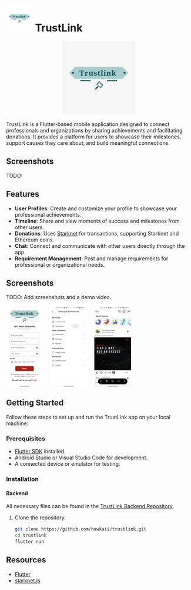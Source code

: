 # ![app icon](./.github/readme-images/logo_small.png) TrustLink

<div align="center">
  <img src="./.github/readme-images/logo.png" alt="app icon" width="200">
</div>

TrustLink is a Flutter-based mobile application designed to connect professionals and organizations by sharing achievements and facilitating donations. It provides a platform for users to showcase their milestones, support causes they care about, and build meaningful connections.

## Screenshots
TODO:
## Features

- **User Profiles**: Create and customize your profile to showcase your professional achievements.
- **Timeline**: Share and view moments of success and milestones from other users.
- **Donations**: Uses [Starknet](https://github.com/starknet-io/starknet.js) for transactions, supporting Starknet and Ethereum coins.
- **Chat**: Connect and communicate with other users directly through the app.
- **Requirement Management**: Post and manage requirements for professional or organizational needs.

## Screenshots
TODO: Add screenshots and a demo video.
<div style="display: flex; gap: 20px;">
  <img src="./.github/readme-images/signup.png" alt="signup" width="100">
  <img src="./.github/readme-images/settings.png" alt="settings" width="100">
  <img src="./.github/readme-images/feed.png" alt="feed" width="100">
</div>

## Getting Started

Follow these steps to set up and run the TrustLink app on your local machine:

### Prerequisites

- [Flutter SDK](https://docs.flutter.dev/get-started/install) installed.
- Android Studio or Visual Studio Code for development.
- A connected device or emulator for testing.

### Installation

#### Backend
All necessary files can be found in the [TrustLink Backend Repository](https://github.com/hawkaii/TrustLink_backend).

1. Clone the repository:
   ```bash
   git clone https://github.com/hawkaii/trustlink.git
   cd trustlink
   flutter run
   ```

## Resources
- [Flutter](https://flutter.dev)
- [starknet.js](https://github.com/starknet-io/starknet.js)


